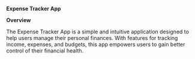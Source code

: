 **Expense Tracker App**

**Overview**

The Expense Tracker App is a simple and intuitive application designed to help users manage their personal finances. With features for tracking income, expenses, and budgets, this app empowers users to gain better control of their financial health.

